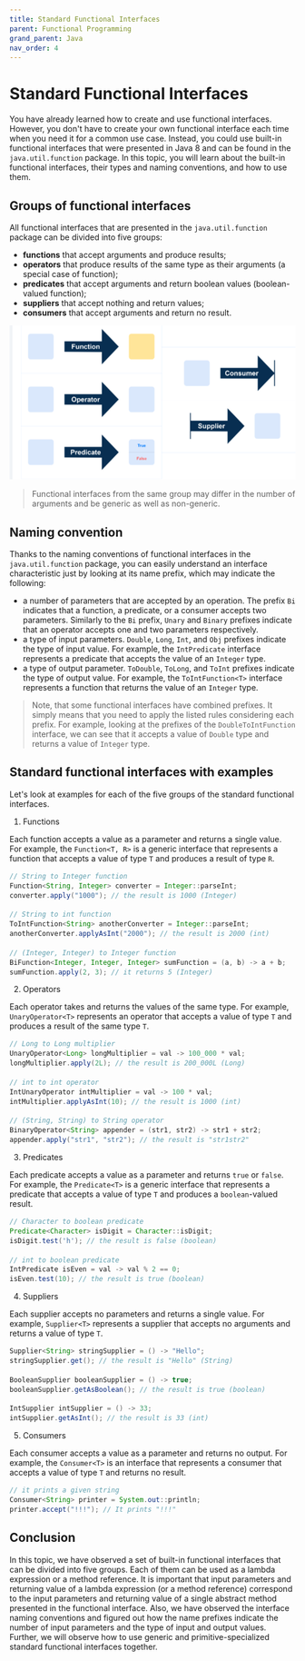 ```yaml
---
title: Standard Functional Interfaces
parent: Functional Programming
grand_parent: Java
nav_order: 4
---
```

# Standard Functional Interfaces

You have already learned how to create and use functional interfaces. However, you don't have to create your own functional interface each time when you need it for a common use case. Instead, you could use built-in functional interfaces that were presented in Java 8 and can be found in the `java.util.function` package. In this topic, you will learn about the built-in functional interfaces, their types and naming conventions, and how to use them.

## Groups of functional interfaces

All functional interfaces that are presented in the `java.util.function` package can be divided into five groups:

- **functions** that accept arguments and produce results;
- **operators** that produce results of the same type as their arguments (a special case of function);
- **predicates** that accept arguments and return boolean values (boolean-valued function);
- **suppliers** that accept nothing and return values;
- **consumers** that accept arguments and return no result.

![img](../img/funx1.PNG)

> Functional interfaces from the same group may differ in the number of arguments and be generic as well as non-generic.

## Naming convention

Thanks to the naming conventions of functional interfaces in the `java.util.function` package, you can easily understand an interface characteristic just by looking at its name prefix, which may indicate the following:

- a number of parameters that are accepted by an operation. The prefix `Bi` indicates that a function, a predicate, or a consumer accepts two parameters. Similarly to the `Bi` prefix, `Unary` and `Binary` prefixes indicate that an operator accepts one and two parameters respectively.
- a type of input parameters. `Double`, `Long`, `Int`, and `Obj` prefixes indicate the type of input value. For example, the `IntPredicate` interface represents a predicate that accepts the value of an `Integer` type.
- a type of output parameter. `ToDouble`, `ToLong`, and `ToInt` prefixes indicate the type of output value. For example, the `ToIntFunction<T>` interface represents a function that returns the value of an `Integer` type.


> Note, that some functional interfaces have combined prefixes. It simply means that you need to apply the listed rules considering each prefix. For example, looking at the prefixes of the `DoubleToIntFunction` interface, we can see that it accepts a value of `Double` type and returns a value of `Integer` type.

## Standard functional interfaces with examples
Let's look at examples for each of the five groups of the standard functional interfaces.

1. Functions

Each function accepts a value as a parameter and returns a single value. For example, the `Function<T, R>` is a generic interface that represents a function that accepts a value of type `T` and produces a result of type `R`.

```java
// String to Integer function
Function<String, Integer> converter = Integer::parseInt;
converter.apply("1000"); // the result is 1000 (Integer)

// String to int function
ToIntFunction<String> anotherConverter = Integer::parseInt;
anotherConverter.applyAsInt("2000"); // the result is 2000 (int)

// (Integer, Integer) to Integer function
BiFunction<Integer, Integer, Integer> sumFunction = (a, b) -> a + b;
sumFunction.apply(2, 3); // it returns 5 (Integer)
```


2. Operators

Each operator takes and returns the values of the same type. For example, `UnaryOperator<T>` represents an operator that accepts a value of type `T` and produces a result of the same type `T`.

```java
// Long to Long multiplier
UnaryOperator<Long> longMultiplier = val -> 100_000 * val;
longMultiplier.apply(2L); // the result is 200_000L (Long)

// int to int operator
IntUnaryOperator intMultiplier = val -> 100 * val;
intMultiplier.applyAsInt(10); // the result is 1000 (int)

// (String, String) to String operator
BinaryOperator<String> appender = (str1, str2) -> str1 + str2;
appender.apply("str1", "str2"); // the result is "str1str2"
```


3. Predicates

Each predicate accepts a value as a parameter and returns `true` or `false`. For example, the `Predicate<T>` is a generic interface that represents a predicate that accepts a value of type `T` and produces a `boolean`-valued result.

```java
// Character to boolean predicate
Predicate<Character> isDigit = Character::isDigit;
isDigit.test('h'); // the result is false (boolean)

// int to boolean predicate
IntPredicate isEven = val -> val % 2 == 0;
isEven.test(10); // the result is true (boolean)
```

4. Suppliers

Each supplier accepts no parameters and returns a single value. For example, `Supplier<T>` represents a supplier that accepts no arguments and returns a value of type `T`.

```java
Supplier<String> stringSupplier = () -> "Hello";
stringSupplier.get(); // the result is "Hello" (String)

BooleanSupplier booleanSupplier = () -> true;
booleanSupplier.getAsBoolean(); // the result is true (boolean)

IntSupplier intSupplier = () -> 33;
intSupplier.getAsInt(); // the result is 33 (int)
```

5. Consumers

Each consumer accepts a value as a parameter and returns no output. For example, the `Consumer<T>` is an interface that represents a consumer that accepts a value of type `T` and returns no result.

```java
// it prints a given string
Consumer<String> printer = System.out::println;
printer.accept("!!!"); // It prints "!!!"
```

## Conclusion

In this topic, we have observed a set of built-in functional interfaces that can be divided into five groups. Each of them can be used as a lambda expression or a method reference. It is important that input parameters and returning value of a lambda expression (or a method reference) correspond to the input parameters and returning value of a single abstract method presented in the functional interface. Also, we have observed the interface naming conventions and figured out how the name prefixes indicate the number of input parameters and the type of input and output values. Further, we will observe how to use generic and primitive-specialized standard functional interfaces together.
